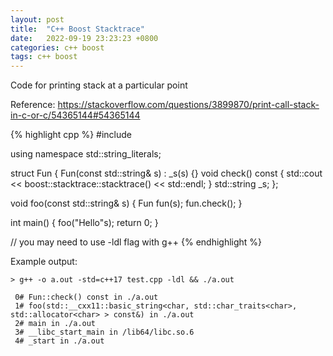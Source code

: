 ```yaml
---
layout: post
title:  "C++ Boost Stacktrace"
date:   2022-09-19 23:23:23 +0800
categories: c++ boost
tags: c++ boost
---
```


Code for printing stack at a particular point

Reference: https://stackoverflow.com/questions/3899870/print-call-stack-in-c-or-c/54365144#54365144

{% highlight cpp %}
#include <iostream>

using namespace std::string_literals;

struct Fun {
    Fun(const std::string& s) : _s(s) {}
    void check() const {
        std::cout << boost::stacktrace::stacktrace() << std::endl;
    }
    std::string _s;
};

void foo(const std::string& s) {
    Fun fun(s);
    fun.check();
}

int main() {
    foo("Hello"s);
    return 0;
}

// you may need to use -ldl flag with g++
{% endhighlight %}

Example output:

```
> g++ -o a.out -std=c++17 test.cpp -ldl && ./a.out

 0# Fun::check() const in ./a.out
 1# foo(std::__cxx11::basic_string<char, std::char_traits<char>, std::allocator<char> > const&) in ./a.out
 2# main in ./a.out
 3# __libc_start_main in /lib64/libc.so.6
 4# _start in ./a.out
```
